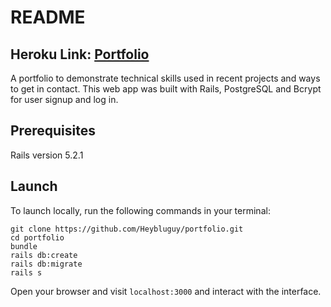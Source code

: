 # README

## Heroku Link: [Portfolio](https://whispering-peak-67820.herokuapp.com/)

A portfolio to demonstrate technical skills used in recent projects and ways to get in contact. This web app was built with Rails, PostgreSQL and Bcrypt for user signup and log in.

## Prerequisites

Rails version 5.2.1

## Launch

To launch locally, run the following commands in your terminal:

```
git clone https://github.com/Heybluguy/portfolio.git
cd portfolio
bundle
rails db:create
rails db:migrate
rails s
```
Open your browser and visit `localhost:3000` and interact with the interface.
